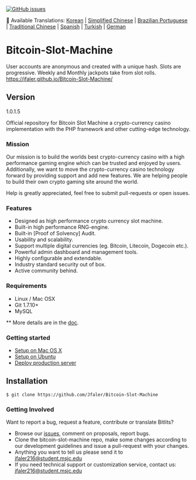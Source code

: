 [![GitHub issues](https://img.shields.io/github/issues/Jfaler/Bitcoin-Slot-Machine.svg)](https://github.com/Jfaler/Bitcoin-Slot-Machine/issues)

:memo: Available Translations: [Korean](https://github.com/Jfaler/bitcoin-slot-machine/tree/master/docs-translations/ko-KR/project/README.md) | [Simplified Chinese](https://github.com/Jfaler/bitlits/tree/master/docs-translations/zh-CN/project/README.md) | [Brazilian Portuguese](https://github.com/Jfaler/bitlits/tree/master/docs-translations/pt-BR/project/README.md) | [Traditional Chinese](https://github.com/Jfaler/bitlits/tree/master/docs-translations/zh-TW/project/README.md) | [Spanish](https://github.com/Jfaler/bitcoin-slot-machine/tree/master/docs-translations/es/project/README.md) | [Turkish](https://github.com/Jfaler/bitlits/tree/master/docs-translations/tr-TR/project/README.md) | [German](https://github.com/Jfaler/bitlits/tree/master/docs-translations/de-DE/project/README.md)

# Bitcoin-Slot-Machine
User accounts are anonymous and created with a unique hash.  Slots are progressive. Weekly and Monthly jackpots take from slot rolls.
https://jfaler.github.io/Bitcoin-Slot-Machine/

## Version 
1.0.1.5

Official repository for Bitcoin Slot Machine a crypto-currency casino implementation with the PHP framework and other cutting-edge technology.


### Mission

Our mission is to build the worlds best crypto-currency casino with a high performance gaming engine which can be trusted and enjoyed by users. Additionally, we want to move the crypto-currency casino technology forward by providing support and add new features. We are helping people to build their own crypto gaming site around the world.

Help is greatly appreciated, feel free to submit pull-requests or open issues.

### Features

* Designed as high performance crypto currency slot machine.
* Built-in high performance RNG-engine.
* Built-in [Proof of Solvency] Audit.
* Usability and scalability.
* Support multiple digital currencies (eg. Bitcoin, Litecoin, Dogecoin etc.).
* Powerful admin dashboard and management tools.
* Highly configurable and extendable.
* Industry standard security out of box.
* Active community behind.

### Requirements

* Linux / Mac OSX
* Git 1.7.10+
* MySQL

** More details are in the [doc](doc).

### Getting started

* [Setup on Mac OS X](doc/setup-local-osx.md)
* [Setup on Ubuntu](doc/setup-local-ubuntu.md)
* [Deploy production server](doc/deploy-production-server.md)

## Installation
`
$ git clone https://github.com/Jfaler/Bitcoin-Slot-Machine
`

### Getting Involved

Want to report a bug, request a feature, contribute or translate Bitlits?

* Browse our [issues](https://github.com/Jfaler/bitcoin-slot-machine/issues), comment on proposals, report bugs.
* Clone the bitcoin-slot-machine repo, make some changes according to our development guidelines and issue a pull-request with your changes.
* Anything you want to tell us please send it to [jfaler216@student.msjc.edu](mailto:jfaler216@student.msjc.edu)
* If you need technical support or customization service, contact us: [jfaler216@student.msjc.edu](mailto:jfaler216@student.msjc.edu)
